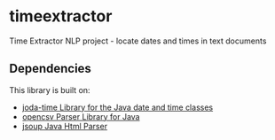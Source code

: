 # timeextractor
Time Extractor NLP project - locate dates and times in text documents
## Dependencies
This library is built on:
* [joda-time Library for the Java date and time classes](https://github.com/JodaOrg/joda-time)
* [opencsv Parser Library for Java](http://opencsv.sourceforge.net/)
* [jsoup Java Html Parser](https://jsoup.org/)
